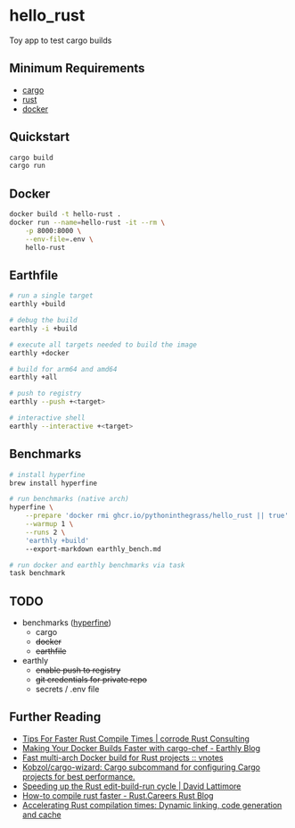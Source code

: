# hello_rust

Toy app to test cargo builds

## Minimum Requirements

* [cargo](https://doc.rust-lang.org/cargo/getting-started/installation.html)
* [rust](https://www.rust-lang.org/tools/install)
* [docker](https://docs.docker.com/get-docker/)

## Quickstart

```bash
cargo build
cargo run
```

## Docker

```bash
docker build -t hello-rust .
docker run --name=hello-rust -it --rm \
    -p 8000:8000 \
    --env-file=.env \
    hello-rust
```

## Earthfile

```bash
# run a single target
earthly +build

# debug the build
earthly -i +build

# execute all targets needed to build the image
earthly +docker

# build for arm64 and amd64
earthly +all

# push to registry
earthly --push +<target> 

# interactive shell
earthly --interactive +<target>
```

## Benchmarks

```bash
# install hyperfine
brew install hyperfine

# run benchmarks (native arch)
hyperfine \
    --prepare 'docker rmi ghcr.io/pythoninthegrass/hello_rust || true' \
    --warmup 1 \
    --runs 2 \
    'earthly +build'
    --export-markdown earthly_bench.md

# run docker and earthly benchmarks via task
task benchmark
```

## TODO

* benchmarks ([hyperfine](https://github.com/sharkdp/hyperfine?tab=readme-ov-file#warmup-runs-and-preparation-commands))
  * cargo
  * ~~docker~~
  * ~~earthfile~~
* earthly
  * ~~enable push to registry~~
  * ~~git credentials for private repo~~
  * secrets / .env file

## Further Reading

* [Tips For Faster Rust Compile Times | corrode Rust Consulting](https://corrode.dev/blog/tips-for-faster-rust-compile-times/)
* [Making Your Docker Builds Faster with cargo-chef - Earthly Blog](https://earthly.dev/blog/cargo-chef/)
* [Fast multi-arch Docker build for Rust projects :: vnotes](https://vnotes.pages.dev/fast-multi-arch-docker-for-rust/)
* [Kobzol/cargo-wizard: Cargo subcommand for configuring Cargo projects for best performance.](https://github.com/Kobzol/cargo-wizard?tab=readme-ov-file#usage)
* [Speeding up the Rust edit-build-run cycle | David Lattimore](https://davidlattimore.github.io/posts/2024/02/04/speeding-up-the-rust-edit-build-run-cycle.html)
* [How-to compile rust faster - Rust.Careers Rust Blog](https://blog.rust.careers/post/compile_rust_faster/)
* [Accelerating Rust compilation times: Dynamic linking, code generation and cache](https://nicoan.github.io/posts/accelerating_compile_times/)
